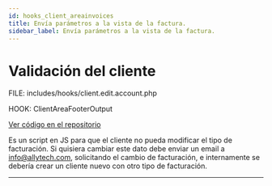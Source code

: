 ```yaml
---
id: hooks_client_areainvoices
title: Envía parámetros a la vista de la factura.
sidebar_label: Envía parámetros a la vista de la factura.
---
```


# Validación del cliente

FILE: includes/hooks/client.edit.account.php

HOOK: ClientAreaFooterOutput

<a href="http://stash.allytech.com:7990/projects/WHMCS/repos/whmcs-741/browse/includes/hooks/client.edit.account.php" target="_blank">Ver código en el repositorio</a>

Es un script en JS para que el cliente no pueda modificar el tipo de facturación. Si quisiera cambiar este dato debe enviar un email a info@allytech.com, solicitando el cambio de facturación, e internamente se debería crear un cliente nuevo con otro tipo de facturación.

---
